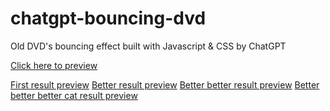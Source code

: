 # chatgpt-bouncing-dvd

Old DVD's bouncing effect built with Javascript & CSS by ChatGPT

<a href="https://davistocco.github.io/chatgpt-bouncing-dvd/better-better-result.html/">Click here to preview</a>

<a href="https://davistocco.github.io/chatgpt-bouncing-dvd/first-result.html/">First result preview</a>
<a href="https://davistocco.github.io/chatgpt-bouncing-dvd/better-result.html/">Better result preview</a>
<a href="https://davistocco.github.io/chatgpt-bouncing-dvd/better-better-result.html/">Better better result preview</a>
<a href="https://davistocco.github.io/chatgpt-bouncing-dvd/better-better-better-cat-result.html/">Better better better cat result preview</a>
